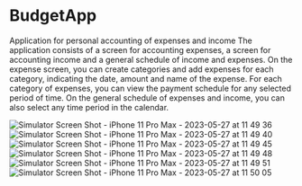 # BudgetApp
 Application for personal accounting of expenses and income
The application consists of a screen for accounting expenses, a screen for accounting income and a general schedule of income and expenses. 
On the expense screen, you can create categories and add expenses for each category, indicating the date, amount and name of the expense. For each category of expenses, you can view the payment schedule for any selected period of time.
On the general schedule of expenses and income, you can also select any time period in the calendar.

![Simulator Screen Shot - iPhone 11 Pro Max - 2023-05-27 at 11 49 36](https://github.com/nataliiagrigoreva/BudgetApp/assets/123460015/0fd53f1d-4664-4d14-8202-42115cd30986)
![Simulator Screen Shot - iPhone 11 Pro Max - 2023-05-27 at 11 49 40](https://github.com/nataliiagrigoreva/BudgetApp/assets/123460015/541965d1-79bd-4136-970f-db907ab693ba)
![Simulator Screen Shot - iPhone 11 Pro Max - 2023-05-27 at 11 49 45](https://github.com/nataliiagrigoreva/BudgetApp/assets/123460015/277c9d57-b3b8-4ccd-a8cb-a95d57b846b0)
![Simulator Screen Shot - iPhone 11 Pro Max - 2023-05-27 at 11 49 48](https://github.com/nataliiagrigoreva/BudgetApp/assets/123460015/270a58bd-a83f-47e4-ba5a-95a6aea9bc97)
![Simulator Screen Shot - iPhone 11 Pro Max - 2023-05-27 at 11 49 51](https://github.com/nataliiagrigoreva/BudgetApp/assets/123460015/d369ad93-c9db-483a-b698-6d468c4b7971)
![Simulator Screen Shot - iPhone 11 Pro Max - 2023-05-27 at 11 50 05](https://github.com/nataliiagrigoreva/BudgetApp/assets/123460015/ef2b4da0-8376-4310-88b4-ac4d9fb8e32f)

